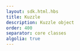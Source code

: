 ```yaml
---
layout: sdk.html.hbs
title: Kuzzle
description: Kuzzle object
order: 400
separator: core classes
algolia: true
---
```

